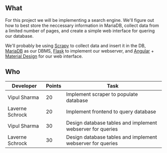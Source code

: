 ## What

For this project we will be implementing a search engine. We'll figure out how 
to best store the neccessary information in MariaDB, collect data from a 
limited number of pages, and create a simple web interface for quering our database.  

We'll probably be using [Scrapy](https://scrapy.org/) to collect data and insert
it in the DB, [MariaDB](https://mariadb.com) as our DBMS, [Flask](http://flask.pocoo.org/) 
to implement our webserver, and [Angular](https://angular.io/) + 
[Material Design](https://material.io/) for our web interface.

## Who 
Developer |Points | Task
--|---|---
Vipul Sharma | 20 | Implement scraper to populate database
Laverne Schrock | 20 | Implement frontend to query database
Vipul Sharma | 30 | Design database tables and implement webserver for queries
Laverne Schrock | 30 | Design database tables and implement webserver for queries
